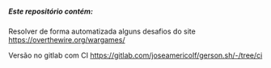 ##### Este repositório contém: 

Resolver de forma automatizada alguns desafios do site https://overthewire.org/wargames/

Versão no gitlab com CI https://gitlab.com/joseamericolf/gerson.sh/-/tree/ci
